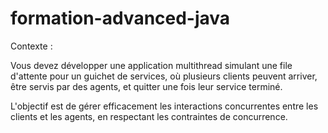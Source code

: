 # formation-advanced-java
Contexte :

Vous devez développer une application multithread  simulant une file d'attente pour un guichet de services,  où plusieurs clients peuvent arriver, être servis par des  agents, et quitter une fois leur service terminé.

L'objectif est de gérer efficacement les interactions  concurrentes entre les clients et les agents, en  respectant les contraintes de concurrence.
